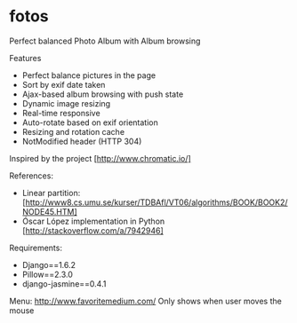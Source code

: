 fotos
=====

Perfect balanced Photo Album with Album browsing 

Features
- Perfect balance pictures in the page
- Sort by exif date taken
- Ajax-based album browsing with push state
- Dynamic image resizing
- Real-time responsive
- Auto-rotate based on exif orientation
- Resizing and rotation cache
- NotModified header (HTTP 304) 


Inspired by the project [http://www.chromatic.io/]

References:
* Linear partition: [http://www8.cs.umu.se/kurser/TDBAfl/VT06/algorithms/BOOK/BOOK2/NODE45.HTM]
* Óscar López implementation in Python [http://stackoverflow.com/a/7942946]


Requirements:
- Django==1.6.2
- Pillow==2.3.0
- django-jasmine==0.4.1

Menu:
http://www.favoritemedium.com/
Only shows when user moves the mouse